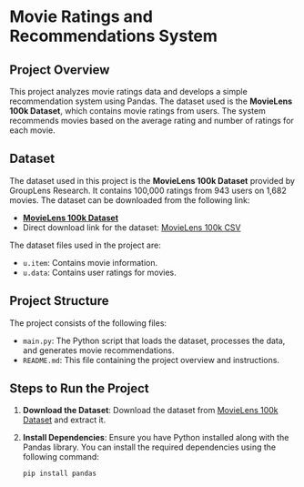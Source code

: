 # Movie Ratings and Recommendations System

## Project Overview

This project analyzes movie ratings data and develops a simple recommendation system using Pandas. The dataset used is the **MovieLens 100k Dataset**, which contains movie ratings from users. The system recommends movies based on the average rating and number of ratings for each movie.

## Dataset

The dataset used in this project is the **MovieLens 100k Dataset** provided by GroupLens Research. It contains 100,000 ratings from 943 users on 1,682 movies. The dataset can be downloaded from the following link:

- **[MovieLens 100k Dataset](https://grouplens.org/datasets/movielens/100k/)**
- Direct download link for the dataset: [MovieLens 100k CSV](http://files.grouplens.org/datasets/movielens/ml-100k.zip)

The dataset files used in the project are:
- `u.item`: Contains movie information.
- `u.data`: Contains user ratings for movies.

## Project Structure

The project consists of the following files:

- `main.py`: The Python script that loads the dataset, processes the data, and generates movie recommendations.
- `README.md`: This file containing the project overview and instructions.

## Steps to Run the Project

1. **Download the Dataset**: 
   Download the dataset from [MovieLens 100k Dataset](https://grouplens.org/datasets/movielens/100k/) and extract it.

2. **Install Dependencies**:
   Ensure you have Python installed along with the Pandas library. You can install the required dependencies using the following command:
   ```bash
   pip install pandas
